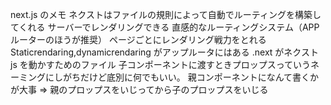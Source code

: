 next.js のメモ
ネクストはファイルの規則によって自動でルーティングを構築してくれる
サーバーでレンダリングできる
直感的なルーティングシステム（APP ルーターのほうが推奨）
ページごとにレンダリング戦力をとれる
Staticrendaring,dynamicrendaring がアップルータにはある
.next がネクスト js を動かすためのファイル
子コンポーネントに渡すときプロップスっていうネーミングにしがちだけど底別に何でもいい。
親コンポーネントになんて書くかが大事
⇒ 親のプロップスをいじってから子のプロップスをいじる
